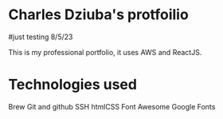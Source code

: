 # Charles Dziuba's protfoilio
#just testing 8/5/23

This is my professional portfolio, it uses AWS and ReactJS.

# Technologies used

Brew
Git and github
SSH
htmlCSS
Font Awesome
Google Fonts
